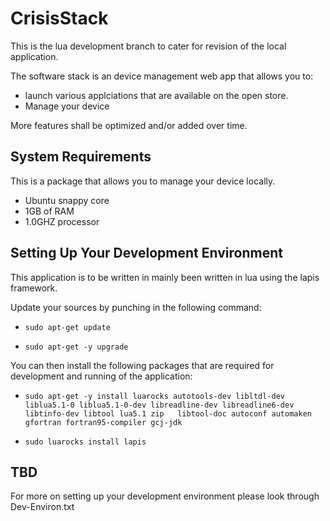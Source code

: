 # CrisisStack
This is the lua development branch to cater for revision of the local application. 

The software stack is an device management web app that allows you to: 
* launch various applciations that are available on the open store. 
* Manage your device 

More features shall be optimized and/or added over time. 

System Requirements 
--------------------
This is a package that allows you to manage your device locally. 
* Ubuntu snappy core 
* 1GB of RAM 
* 1.0GHZ processor 

Setting Up Your Development Environment 
----------------------------------------

This application is to be written in mainly been written in lua using the lapis framework. 

Update your sources by punching in the following command: 

* ``` sudo apt-get update ```

* ``` sudo apt-get -y upgrade ```

You can then install the following packages that are required for development and running of the application: 

* ``` sudo apt-get -y install luarocks autotools-dev libltdl-dev liblua5.1-0 liblua5.1-0-dev libreadline-dev libreadline6-dev libtinfo-dev libtool lua5.1 zip   libtool-doc autoconf automaken gfortran fortran95-compiler gcj-jdk ```

* ``` sudo luarocks install lapis ```


TBD
----
For more on setting up your development environment please look through Dev-Environ.txt




